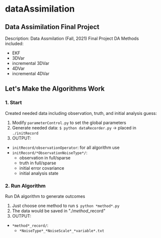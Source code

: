 # dataAssimilation
## Data Assimilation Final Project
Description: Data Assmilation (Fall, 2021) Final Project 
DA Methods included: 
* EKF
* 3DVar
* incremental 3DVar
* 4DVar
* incremental 4DVar

## Let's Make the Algorithms Work
### 1. Start
Created needed data including observation, truth, and initial analysis guess:
1. Modify `parameterControl.py` to set the global parameters
2. Generate needed data: `$ python dataRecorder.py` -> placed in `./initRecord`
3. OUTPUT:
  * `initRecord/observationOperator`: for all algorithm use
  * `initRecord/*ObservationNoiseType*/`:
    * observation in full/sparse
    * truth in full/sparse
    * initial error covariance
    * initial analysis state

### 2. Run Algorithm
Run DA algorithm to generate outcomes
1. Just choose one method to run `$ python *method*.py`
2. The data would be saved in "./*method*_record"
3. OUTPUT:
  * `*method*_record/`:
    * `*NoiseType*_*NoiseScale*_*variable*.txt`
